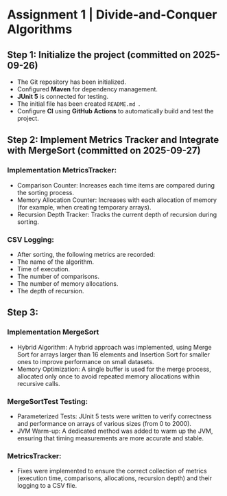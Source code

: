 # Assignment 1 | Divide-and-Conquer Algorithms

## Step 1: Initialize the project (committed on 2025-09-26)
- The Git repository has been initialized.
- Configured **Maven** for dependency management.
- **JUnit 5** is connected for testing.
- The initial file has been created `README.md `.
- Configure **CI** using **GitHub Actions** to automatically build and test the project.

## Step 2: Implement Metrics Tracker and Integrate with MergeSort (committed on 2025-09-27)
### Implementation MetricsTracker:
- Comparison Counter: Increases each time items are compared during the sorting process.
- Memory Allocation Counter: Increases with each allocation of memory (for example, when creating temporary arrays).
- Recursion Depth Tracker: Tracks the current depth of recursion during sorting.
### CSV Logging:
- After sorting, the following metrics are recorded:
- The name of the algorithm.
- Time of execution.
- The number of comparisons.
- The number of memory allocations.
- The depth of recursion.

## Step 3:
### Implementation MergeSort
- Hybrid Algorithm: A hybrid approach was implemented, using Merge Sort for arrays larger than 16 elements and Insertion Sort for smaller ones to improve performance on small datasets.
- Memory Optimization: A single buffer is used for the merge process, allocated only once to avoid repeated memory allocations within recursive calls.
### MergeSortTest Testing:
- Parameterized Tests: JUnit 5 tests were written to verify correctness and performance on arrays of various sizes (from 0 to 2000).
- JVM Warm-up: A dedicated method was added to warm up the JVM, ensuring that timing measurements are more accurate and stable.
### MetricsTracker:
- Fixes were implemented to ensure the correct collection of metrics (execution time, comparisons, allocations, recursion depth) and their logging to a CSV file.